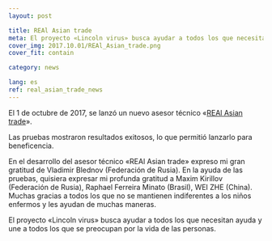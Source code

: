 ```yaml
---
layout: post

title: REAl Asian trade
meta: El proyecto «Lincoln virus» busca ayudar a todos los que necesitan ayuda y une a todos los que se preocupan por la vida de las personas.
cover_img: 2017.10.01/REAl_Asian_trade.png
cover_fit: contain

category: news

lang: es
ref: real_asian_trade_news
---
```


El 1 de octubre de 2017, se lanzó un nuevo asesor técnico «<a href="https://lincolnvirus.com/es/ea/real_asian_trade.html" target="_blank">REAl Asian trade</a>».

Las pruebas mostraron resultados exitosos, lo que permitió lanzarlo para beneficencia.

En el desarrollo del asesor técnico «REAl Asian trade» expreso mi gran gratitud de Vladimir Blednov (Federación de Rusia).
En la ayuda de las pruebas, quisiera expresar mi profunda gratitud a Maxim Kirillov (Federación de Rusia), Raphael Ferreira Minato (Brasil), WEI ZHE (China).
Muchas gracias a todos los que no se mantienen indiferentes a los niños enfermos y les ayudan de muchas maneras.

El proyecto «Lincoln virus» busca ayudar a todos los que necesitan ayuda y une a todos los que se preocupan por la vida de las personas.
